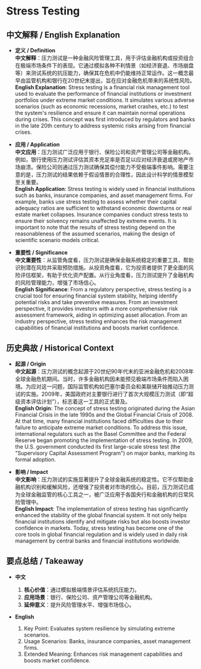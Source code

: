 # Stress Testing

## 中文解释 / English Explanation

* **定义 / Definition**  
  **中文解释**：压力测试是一种金融风险管理工具，用于评估金融机构或投资组合在极端市场条件下的表现。它通过模拟各种不利情景（如经济衰退、市场崩盘等）来测试系统的抗压能力，确保其在危机中仍能维持正常运作。这一概念最早由监管机构和银行在20世纪末提出，旨在应对金融危机带来的系统性风险。  
  **English Explanation**: Stress testing is a financial risk management tool used to evaluate the performance of financial institutions or investment portfolios under extreme market conditions. It simulates various adverse scenarios (such as economic recessions, market crashes, etc.) to test the system's resilience and ensure it can maintain normal operations during crises. This concept was first introduced by regulators and banks in the late 20th century to address systemic risks arising from financial crises.

* **应用 / Application**  
  **中文应用**：压力测试广泛应用于银行、保险公司和资产管理公司等金融机构。例如，银行使用压力测试评估其资本充足率是否足以应对经济衰退或房地产市场崩溃。保险公司则通过压力测试确保其偿付能力不受极端事件影响。需要注意的是，压力测试的结果依赖于假设情景的合理性，因此设计科学的情景模型至关重要。  
  **English Application**: Stress testing is widely used in financial institutions such as banks, insurance companies, and asset management firms. For example, banks use stress testing to assess whether their capital adequacy ratios are sufficient to withstand economic downturns or real estate market collapses. Insurance companies conduct stress tests to ensure their solvency remains unaffected by extreme events. It is important to note that the results of stress testing depend on the reasonableness of the assumed scenarios, making the design of scientific scenario models critical.

* **重要性 / Significance**  
  **中文重要性**：从监管角度看，压力测试是确保金融系统稳定的重要工具，帮助识别潜在风险并采取预防措施。从投资角度看，它为投资者提供了更全面的风险评估框架，有助于优化资产配置。从行业角度看，压力测试提升了金融机构的风险管理能力，增强了市场信心。  
  **English Significance**: From a regulatory perspective, stress testing is a crucial tool for ensuring financial system stability, helping identify potential risks and take preventive measures. From an investment perspective, it provides investors with a more comprehensive risk assessment framework, aiding in optimizing asset allocation. From an industry perspective, stress testing enhances the risk management capabilities of financial institutions and boosts market confidence.

## 历史典故 / Historical Context

* **起源 / Origin**  
  **中文起源**：压力测试的概念起源于20世纪90年代末的亚洲金融危机和2008年全球金融危机期间。当时，许多金融机构因未能预见极端市场条件而陷入困境。为应对这一问题，国际监管机构如巴塞尔委员会和美联储开始推动压力测试的实施。2009年，美国政府对主要银行进行了首次大规模压力测试（即“超级资本评估计划”），标志着这一工具的正式普及。  
  **English Origin**: The concept of stress testing originated during the Asian Financial Crisis in the late 1990s and the Global Financial Crisis of 2008. At that time, many financial institutions faced difficulties due to their failure to anticipate extreme market conditions. To address this issue, international regulators such as the Basel Committee and the Federal Reserve began promoting the implementation of stress testing. In 2009, the U.S. government conducted its first large-scale stress test (the "Supervisory Capital Assessment Program") on major banks, marking its formal adoption.

* **影响 / Impact**  
  **中文影响**：压力测试的实施显著提升了全球金融系统的稳定性。它不仅帮助金融机构识别和缓解风险，还增强了投资者对市场的信心。目前，压力测试已成为全球金融监管的核心工具之一，被广泛应用于各国央行和金融机构的日常风险管理中。  
  **English Impact**: The implementation of stress testing has significantly enhanced the stability of the global financial system. It not only helps financial institutions identify and mitigate risks but also boosts investor confidence in markets. Today, stress testing has become one of the core tools in global financial regulation and is widely used in daily risk management by central banks and financial institutions worldwide.

## 要点总结 / Takeaway

* **中文**  
  1. **核心价值**：通过模拟极端情景评估系统抗压能力。
  2. **应用场景**：银行、保险公司、资产管理公司等金融机构。
  3. **延伸意义**：提升风险管理水平、增强市场信心。

* **English**  
  1. Key Point: Evaluates system resilience by simulating extreme scenarios.
  2. Usage Scenarios: Banks, insurance companies, asset management firms.
  3. Extended Meaning: Enhances risk management capabilities and boosts market confidence.